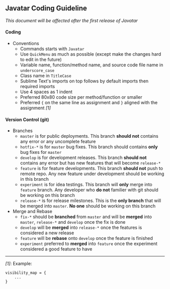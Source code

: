 ## Javatar Coding Guideline

*This document will be affected after the first release of Javatar*

#### Coding

- Conventions
  - Commands starts with `Javatar`
  - Use `QuickMenu` as much as possible (except make the changes hard to edit in the future)
  - Variable name, function/method name, and source code file name in `underscore_case`
  - Class name in `TitleCase`
  - Sublime Text's imports on top follows by default imports then required imports
  - Use 4 spaces as 1 indent
  - Preferred 80x80 code size per method/function or smaller
  - Preferred `{` on the same line as assignment and `}` aligned with the assignment *[1]*

#### Version Control (git)

- Branches
  - `master` is for public deployments. This branch **should not** contains any error or any uncomplete feature
  - `hotfix-*` is for `master` bug fixes. This branch should contains **only** bug fixes for `master`
  - `develop` is for development releases. This branch **should not** contains any error but has new features that will become `release-*`
  - `feature` is for feature developments. This branch **should not** push to remote repo. Any new feature under development should be working in this branch
  - `experiment` is for idea testings. This branch will **only** merge into `feature` branch. Any developer who **do not** familier with git should be working on this branch
  - `release-*` is for release milestones. This is the **only branch** that will be merged into `master`. **No one** should be working on this branch
- Merge and Rebase
  - `fix-*` should be **branched** from `master` and will be **merged** into `master`, `release-*` and `develop` once the fix is done
  - `develop` will be **merged** into `release-*` once the features is considered a new release
  - `feature` will be **rebase** onto `develop` once the feature is finished
  - `experiment` preferred to **merged** into `feature` once the experiment considered a good feature to have

---
*[1]*: Example:

```
visibility_map = {
    ...
}
```
